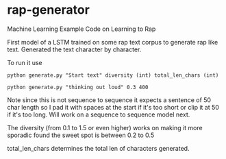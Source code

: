 # rap-generator
Machine Learning Example Code on Learning to Rap

First model of a LSTM trained on some rap text corpus to generate rap like text. 
Generated the text character by character.

To run it use

```
python generate.py "Start text" diversity (int) total_len_chars (int)

python generate.py "thinking out loud" 0.3 400
```

Note since this is not sequence to sequence it expects a sentence of 50 char length so I pad it with spaces at the start if it's too short or clip it at 50 if it's too long. Will work on a sequence to sequence model next.

The diversity (from 0.1 to 1.5 or even higher) works on making it more sporadic found the sweet spot is between 0.2 to 0.5

total_len_chars determines the total len of characters generated.
